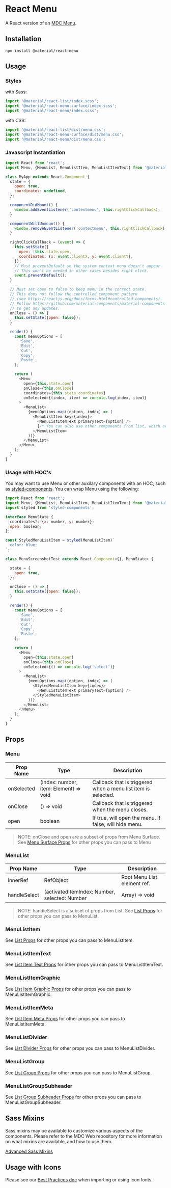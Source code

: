 # React Menu

A React version of an [MDC Menu](https://github.com/material-components/material-components-web/tree/master/packages/mdc-menu).

## Installation

```
npm install @material/react-menu
```

## Usage

### Styles

with Sass:
```js
import '@material/react-list/index.scss';
import '@material/react-menu-surface/index.scss';
import '@material/react-menu/index.scss';
```

with CSS:
```js
import '@material/react-list/dist/menu.css';
import '@material/react-menu-surface/dist/menu.css';
import '@material/react-menu/dist/menu.css';
```

### Javascript Instantiation

```js
import React from 'react';
import Menu, {MenuList, MenuListItem, MenuListItemText} from '@material/react-menu';

class MyApp extends React.Component {
  state = {
    open: true,
    coordinates: undefined,
  };

  componentDidMount() {
    window.addEventListener('contextmenu', this.rightClickCallback);
  }

  componentWillUnmount() {
    window.removeEventListener('contextmenu', this.rightClickCallback);
  }

  rightClickCallback = (event) => {
    this.setState({
      open: !this.state.open,
      coordinates: {x: event.clientX, y: event.clientY},
    });
    // Must preventDefault so the system context menu doesn't appear.
    // This won't be needed in other cases besides right click.
    event.preventDefault();
  }

  // Must set open to false to keep menu in the correct state.
  // This does not follow the controlled component pattern
  // (see https://reactjs.org/docs/forms.html#controlled-components).
  // Follow https://github.com/material-components/material-components-web-react/issues/785
  // to get any updates.
  onClose = () => {
    this.setState({open: false});
  }

  render() {
    const menuOptions = [
      'Save',
      'Edit',
      'Cut',
      'Copy',
      'Paste',
    ];

    return (
      <Menu
        open={this.state.open}
        onClose={this.onClose}
        coordinates={this.state.coordinates}
        onSelected={(index, item) => console.log(index, item)}
      >
        <MenuList>
          {menuOptions.map((option, index) => (
            <MenuListItem key={index}>
              <MenuListItemText primaryText={option} />
              {/* You can also use other components from list, which are documented below */}
            </MenuListItem>
          ))}
        </MenuList>
      </Menu>
    );
  }
}
```

### Usage with HOC's

You may want to use Menu or other auxilary components with an HOC, such as [styled-components](https://www.styled-components.com). You can wrap Menu using the following:


```js
import React from 'react';
import Menu, {MenuList, MenuListItem, MenuListItemText} from '@material/react-menu';
import styled from 'styled-components';

interface MenuState {
  coordinates?: {x: number, y: number};
  open: boolean;
};

const StyledMenuListItem = styled(MenuListItem)`
  color: blue;
`;

class MenuScreenshotTest extends React.Component<{}, MenuState> {

  state = {
    open: true,
  };

  onClose = () => {
    this.setState({open: false});
  }

  render() {
    const menuOptions = [
      'Save',
      'Edit',
      'Cut',
      'Copy',
      'Paste',
    ];

    return (
      <Menu
        open={this.state.open}
        onClose={this.onClose}
        onSelected={() => console.log('select')}
      >
        <MenuList>
          {menuOptions.map((option, index) => (
            <StyledMenuListItem key={index}>
              <MenuListItemText primaryText={option} />
            </StyledMenuListItem>
          ))}
        </MenuList>
      </Menu>
    );
  }
}
```



## Props


### Menu

Prop Name | Type | Description
--- | --- | ---
onSelected | (index: number, item: Element) => void | Callback that is triggered when a menu list item is selected.
onClose | () => void | Callback that is triggered when the menu closes.
open | boolean | If true, will open the menu. If false, will hide menu.

> NOTE: onClose and open are a subset of props from Menu Surface. See [Menu Surface Props](../menu-surface/README.md#props) for other props you can pass to Menu

### MenuList

Prop Name | Type | Description
--- | --- | ---
innerRef | RefObject | Root Menu List element ref.
handleSelect | (activatedItemIndex: Number, selected: Number | Array<Number>) => void | Callback for handling a list item selection event. `selected` will be an Array,Number> for checkbox lists.

> NOTE: handleSelect is a subset of props from List. See [List Props](../list/README.md#list) for other props you can pass to MenuList.

### MenuListItem

See [List Props](../list/README.md#listitem) for other props you can pass to MenuListItem.

### MenuListItemText

See [List Item Text Props](../list/README.md#listitemtext) for other props you can pass to MenuListItemText.

### MenuListItemGraphic

See [List Item Graphic Props](../list/README.md#listitemgraphic) for other props you can pass to MenuListItemGraphic.

### MenuListItemMeta

See [List Item Meta Props](../list/README.md#listitemmeta) for other props you can pass to MenuListItemMeta.

### MenuListDivider

See [List Divider Props](../list/README.md#listdivider) for other props you can pass to MenuListDivider.

### MenuListGroup

See [List Group Props](../list/README.md#listgroup) for other props you can pass to MenuListGroup.

### MenuListGroupSubheader

See [List Group Subheader Props](../list/README.md#listgroupsubheader) for other props you can pass to MenuListGroupSubheader.


## Sass Mixins

Sass mixins may be available to customize various aspects of the components. Please refer to the
MDC Web repository for more information on what mixins are available, and how to use them.

[Advanced Sass Mixins](https://github.com/material-components/material-components-web/blob/master/packages/mdc-menu/README.md#advanced-sass-mixins)

## Usage with Icons

Please see our [Best Practices doc](../../docs/best-practices.md#importing-font-icons) when importing or using icon fonts.
